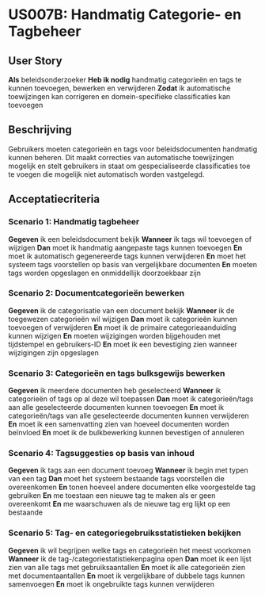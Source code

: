# US007B: Handmatig Categorie- en Tagbeheer

## User Story

**Als** beleidsonderzoeker
**Heb ik nodig** handmatig categorieën en tags te kunnen toevoegen, bewerken en verwijderen
**Zodat** ik automatische toewijzingen kan corrigeren en domein-specifieke classificaties kan toevoegen

## Beschrijving

Gebruikers moeten categorieën en tags voor beleidsdocumenten handmatig kunnen beheren. Dit maakt correcties van automatische toewijzingen mogelijk en stelt gebruikers in staat om gespecialiseerde classificaties toe te voegen die mogelijk niet automatisch worden vastgelegd.

## Acceptatiecriteria

### Scenario 1: Handmatig tagbeheer

**Gegeven** ik een beleidsdocument bekijk
**Wanneer** ik tags wil toevoegen of wijzigen
**Dan** moet ik handmatig aangepaste tags kunnen toevoegen
**En** moet ik automatisch gegenereerde tags kunnen verwijderen
**En** moet het systeem tags voorstellen op basis van vergelijkbare documenten
**En** moeten tags worden opgeslagen en onmiddellijk doorzoekbaar zijn

### Scenario 2: Documentcategorieën bewerken

**Gegeven** ik de categorisatie van een document bekijk
**Wanneer** ik de toegewezen categorieën wil wijzigen
**Dan** moet ik categorieën kunnen toevoegen of verwijderen
**En** moet ik de primaire categorieaanduiding kunnen wijzigen
**En** moeten wijzigingen worden bijgehouden met tijdstempel en gebruikers-ID
**En** moet ik een bevestiging zien wanneer wijzigingen zijn opgeslagen

### Scenario 3: Categorieën en tags bulksgewijs bewerken

**Gegeven** ik meerdere documenten heb geselecteerd
**Wanneer** ik categorieën of tags op al deze wil toepassen
**Dan** moet ik categorieën/tags aan alle geselecteerde documenten kunnen toevoegen
**En** moet ik categorieën/tags van alle geselecteerde documenten kunnen verwijderen
**En** moet ik een samenvatting zien van hoeveel documenten worden beïnvloed
**En** moet ik de bulkbewerking kunnen bevestigen of annuleren

### Scenario 4: Tagsuggesties op basis van inhoud

**Gegeven** ik tags aan een document toevoeg
**Wanneer** ik begin met typen van een tag
**Dan** moet het systeem bestaande tags voorstellen die overeenkomen
**En** tonen hoeveel andere documenten elke voorgestelde tag gebruiken
**En** me toestaan een nieuwe tag te maken als er geen overeenkomt
**En** me waarschuwen als de nieuwe tag erg lijkt op een bestaande

### Scenario 5: Tag- en categoriegebruiksstatistieken bekijken

**Gegeven** ik wil begrijpen welke tags en categorieën het meest voorkomen
**Wanneer** ik de tag-/categoriestatistiekenpagina open
**Dan** moet ik een lijst zien van alle tags met gebruiksaantallen
**En** moet ik alle categorieën zien met documentaantallen
**En** moet ik vergelijkbare of dubbele tags kunnen samenvoegen
**En** moet ik ongebruikte tags kunnen verwijderen

